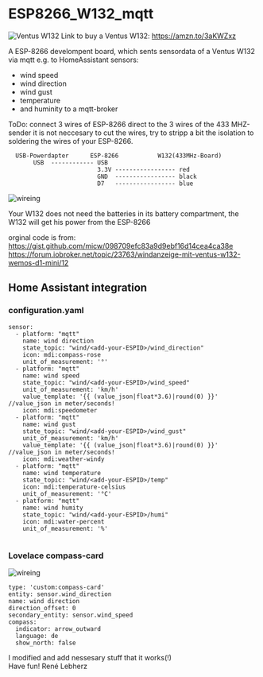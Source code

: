# ESP8266_W132_mqtt

![Ventus W132](https://github.com/lebherz/ESP8266_W132_mqtt/blob/master/Ventus_W132.png?raw=true)
Link to buy a Ventus W132: https://amzn.to/3aKWZxz

A ESP-8266 develompent board, which sents sensordata of a Ventus W132 via mqtt e.g. to HomeAssistant 
   sensors:
   * wind speed 
   * wind direction 
   * wind gust 
   * temperature 
   * and huminity
   to a mqtt-broker
 
   ToDo: connect 3 wires of ESP-8266 direct to the 3 wires of the 433 MHZ-sender 
   it is not neccesary to cut the wires,
   try to stripp a bit the isolation to soldering the wires of your ESP-8266.
```
  USB-Powerdapter      ESP-8266           W132(433MHz-Board)
       USB  ------------ USB    
                         3.3V ----------------- red   
                         GND  ----------------- black
                         D7   ----------------- blue
```

![wireing](https://github.com/lebherz/ESP8266_W132_mqtt/blob/master/W132-hack.png?raw=true)

  Your W132 does not need the batteries in its battery compartment, the W132 will get his power from the ESP-8266

orginal code is from: https://gist.github.com/micw/098709efc83a9d9ebf16d14cea4ca38e  
                      https://forum.iobroker.net/topic/23763/windanzeige-mit-ventus-w132-wemos-d1-mini/12  

## Home Assistant integration

### configuration.yaml
```
sensor:
  - platform: "mqtt"
    name: wind direction
    state_topic: "wind/<add-your-ESPID>/wind_direction"
    icon: mdi:compass-rose
    unit_of_measurement: '°'
  - platform: "mqtt"
    name: wind speed
    state_topic: "wind/<add-your-ESPID>/wind_speed"
    unit_of_measurement: 'km/h'
    value_template: '{{ (value_json|float*3.6)|round(0) }}' //value_json in meter/seconds!
    icon: mdi:speedometer
  - platform: "mqtt"
    name: wind gust
    state_topic: "wind/<add-your-ESPID>/wind_gust"
    unit_of_measurement: 'km/h'
    value_template: '{{ (value_json|float*3.6)|round(0) }}' //value_json in meter/seconds!
    icon: mdi:weather-windy
  - platform: "mqtt"
    name: wind temperature
    state_topic: "wind/<add-your-ESPID>/temp"
    icon: mdi:temperature-celsius
    unit_of_measurement: '°C'
  - platform: "mqtt"
    name: wind humity
    state_topic: "wind/<add-your-ESPID>/humi"
    icon: mdi:water-percent
    unit_of_measurement: '%'


```

### Lovelace compass-card
![wireing](https://github.com/lebherz/ESP8266_W132_mqtt/blob/master/compass-card.png?raw=true)

```
type: 'custom:compass-card'
entity: sensor.wind_direction
name: wind direction
direction_offset: 0
secondary_entity: sensor.wind_speed
compass:
  indicator: arrow_outward
  language: de
  show_north: false
```



I modified and add nessesary stuff  that it works(!)  
Have fun! René Lebherz  
